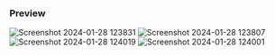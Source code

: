 
### Preview 
![Screenshot 2024-01-28 123831](https://github.com/stuffie1/Stuffie_Messenger/assets/138445947/f8b8ede2-27c5-4b39-a2e2-256319e2f952)
![Screenshot 2024-01-28 123807](https://github.com/stuffie1/Stuffie_Messenger/assets/138445947/55d38cad-7c2f-4353-9fb7-6af4829bd0f2)
![Screenshot 2024-01-28 124019](https://github.com/stuffie1/Stuffie_Messenger/assets/138445947/9842c477-4609-495c-9ad2-794998f2967f)
![Screenshot 2024-01-28 124001](https://github.com/stuffie1/Stuffie_Messenger/assets/138445947/3e4a0a19-c2c1-4432-8595-e0c2ceaceecd)
